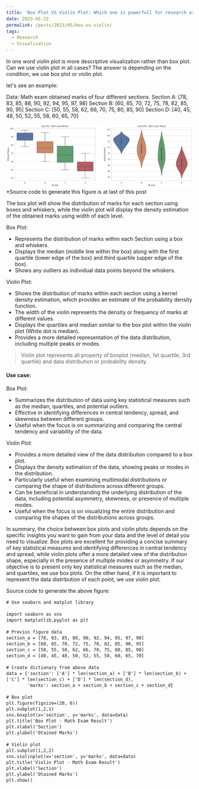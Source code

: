 ```yaml
---
title: 'Box Plot VS Violin Plot: Which one is powerfull for research articles'
date: 2023-05-22
permalink: /posts/2023/05/box-vs-violin/
tags:
  - Research
  - Visualization
---
```


In one word violin plot is more descriptive visualization rather than box plot. Can we use violin plot in all cases? The answer is depending on the condition, we use box plot or violin plot.

let's see an example:

Data: Math exam obtained marks of four different sections.
Section A: [78, 83, 85, 88, 90, 92, 94, 95, 97, 98]
Section B: [60, 65, 70, 72, 75, 78, 82, 85, 90, 95]
Section C: [50, 55, 58, 62, 66, 70, 75, 80, 85, 90]
Section D: [40, 45, 48, 50, 52, 55, 58, 60, 65, 70]

![box-vs-violin](/images/box-vs-violin.png)
*Source code to generate this figure is at last of this post

The box plot will show the distribution of marks for each section using boxes and whiskers, while the violin plot will display the density estimation of the obtained marks using width of each level.

Box Plot:
- Represents the distribution of marks within each Section using a box and whiskers.
- Displays the median (middle line within the box) along with the first quartile (lower edge of the box) and third quartile (upper edge of the box).
- Shows any outliers as individual data points beyond the whiskers.

Violin Plot:
- Shows the distribution of marks within each section using a kernel density estimation, which provides an estimate of the probability density function.
- The width of the violin represents the density or frequency of marks at different values.
- Displays the quartiles and median similar to the box plot within the violin plot (White dot is median).
- Provides a more detailed representation of the data distribution, including multiple peaks or modes.

> Violin plot represents all property of boxplot (median, 1st quartile, 3rd quartile) and data distribution or probability density.

#### Use case:

Box Plot:
- Summarizes the distribution of data using key statistical measures such as the median, quartiles, and potential outliers.
- Effective in identifying differences in central tendency, spread, and skewness between different groups.
- Useful when the focus is on summarizing and comparing the central tendency and variability of the data.

Violin Plot:
- Provides a more detailed view of the data distribution compared to a box plot.
- Displays the density estimation of the data, showing peaks or modes in the distribution.
- Particularly useful when examining multimodal distributions or comparing the shape of distributions across different groups.
- Can be beneficial in understanding the underlying distribution of the data, including potential asymmetry, skewness, or presence of multiple modes.
- Useful when the focus is on visualizing the entire distribution and comparing the shapes of the distributions across groups.

In summary, the choice between box plots and violin plots depends on the specific insights you want to gain from your data and the level of detail you need to visualize. Box plots are excellent for providing a concise summary of key statistical measures and identifying differences in central tendency and spread, while violin plots offer a more detailed view of the distribution shape, especially in the presence of multiple modes or asymmetry. If our objective is to present only key statistical measures such as the median, and quartiles, we use box plots. On the other hand, if it is important to represent the data distribution of each point, we use violin plot.

Source code to generate the above figure:

```
# Use seaborn and matplot library

import seaborn as sns 
import matplotlib.pyplot as plt

# Previos figure data
section_a = [78, 83, 85, 88, 90, 92, 94, 95, 97, 98]
section_b = [60, 65, 70, 72, 75, 78, 82, 85, 90, 95]
section_c = [50, 55, 58, 62, 66, 70, 75, 80, 85, 90]
section_d = [40, 45, 48, 50, 52, 55, 58, 60, 65, 70]

# Create dictionary from above data
data = {'section': ['A'] * len(section_a) + ['B'] * len(section_b) + ['C'] * len(section_c) + ['D'] * len(section_d),
        'marks': section_a + section_b + section_c + section_d}

# Box plot
plt.figure(figsize=(20, 6))
plt.subplot(1,2,1)
sns.boxplot(x='section', y='marks', data=data)
plt.title('Box Plot - Math Exam Result')
plt.xlabel('Section')
plt.ylabel('Otained Marks')

# Violin plot
plt.subplot(1,2,2)
sns.violinplot(x='section', y='marks', data=data)
plt.title('Violin Plot - Math Exam Result')
plt.xlabel('Section')
plt.ylabel('Otained Marks')
plt.show()
```
